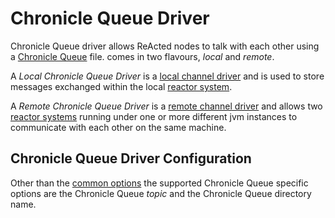 # Chronicle Queue Driver

Chronicle Queue driver allows ReActed nodes to talk with each other using a [Chronicle Queue](https://github.com/OpenHFT/Chronicle-Queue) file.
comes in two flavours, *local* and *remote*.

A *Local Chronicle Queue Driver* is a [local channel driver](/channel_drivers/README.md#Local-Channels) and is used to store messages
exchanged within the local [reactor system](/reactor_system.md).

A *Remote Chronicle Queue Driver* is a [remote channel driver](/channel_drivers/README.md#Remote-Channels) and allows two [reactor systems](/reactor_system.md)
running under one or more different jvm instances to communicate with each other on the same machine.

## Chronicle Queue Driver Configuration

Other than the [common options](/channel_drivers/README.md#Channel-driver-configuration) the supported Chronicle Queue specific options are
the Chronicle Queue *topic* and the Chronicle Queue directory name.




